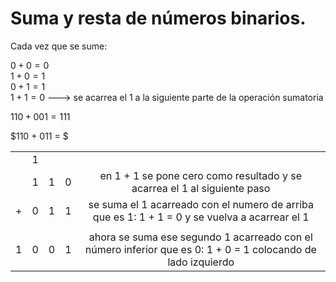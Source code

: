 # Suma y resta de números binarios.

Cada vez que se sume: 

$0 + 0 = 0$  
$1 + 0 = 1$  
$0 + 1 = 1$  
$1 + 1 = 0$ ---> se acarrea el 1 a la siguiente parte de la operación sumatoria

$110 + 001 = 111$

$110 + 011 = $

| | | | | |
| :---: | :---: | :---: | :---: | :---: | 
| | 1 | | | | 
| | 1 | 1 | 0 | en 1 + 1 se pone cero como resultado y se acarrea el 1 al siguiente paso |
| + | 0 | 1 | 1 |se suma el 1 acarreado con el numero de arriba que es 1: 1 + 1 = 0 y se vuelva a acarrear el 1 |
| |  |  |  | |
| 1 | 0 | 0 | 1 | ahora se suma ese segundo 1 acarreado con el número inferior que es 0: 1 + 0 = 1 colocando de lado izquierdo |
